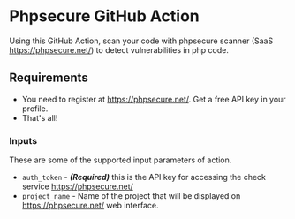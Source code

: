 # Phpsecure GitHub Action

Using this GitHub Action, scan your code with phpsecure scanner (SaaS https://phpsecure.net/) to detect vulnerabilities in php code.

## Requirements

* You need to register at https://phpsecure.net/. Get a free API key in your profile.
* That's all!

### Inputs

These are some of the supported input parameters of action.

- `auth_token` - **_(Required)_** this is the API key for accessing the check service https://phpsecure.net/
- `project_name` - Name of the project that will be displayed on https://phpsecure.net/ web interface.
